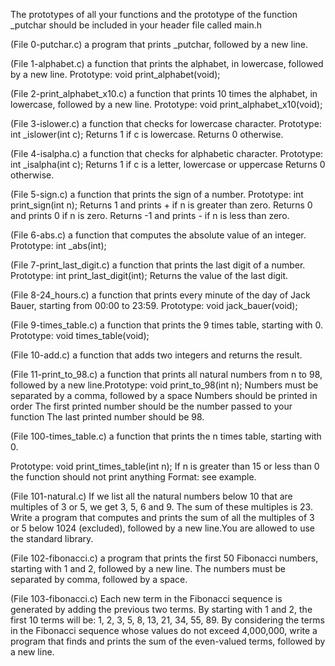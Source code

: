 The prototypes of all your functions and the prototype of the function _putchar should be included in your header file called main.h

(File 0-putchar.c) a program that prints _putchar, followed by a new line.

(File 1-alphabet.c) a function that prints the alphabet, in lowercase, followed by a new line. Prototype: void print_alphabet(void);

(File 2-print_alphabet_x10.c) a function that prints 10 times the alphabet, in lowercase, followed by a new line. Prototype: void print_alphabet_x10(void);

(File 3-islower.c) a function that checks for lowercase character. Prototype: int _islower(int c); Returns 1 if c is lowercase. Returns 0 otherwise.

(File 4-isalpha.c) a function that checks for alphabetic character. Prototype: int _isalpha(int c); Returns 1 if c is a letter, lowercase or uppercase Returns 0 otherwise.

(File 5-sign.c) a function that prints the sign of a number. Prototype: int print_sign(int n); Returns 1 and prints + if n is greater than zero. Returns 0 and prints 0 if n is zero. Returns -1 and prints - if n is less than zero.

(File 6-abs.c) a function that computes the absolute value of an integer. Prototype: int _abs(int);

(File 7-print_last_digit.c) a function that prints the last digit of a number. Prototype: int print_last_digit(int); Returns the value of the last digit.

(File 8-24_hours.c) a function that prints every minute of the day of Jack Bauer, starting from 00:00 to 23:59. Prototype: void jack_bauer(void);

(File 9-times_table.c) a function that prints the 9 times table, starting with 0. Prototype: void times_table(void);

(File 10-add.c) a function that adds two integers and returns the result.

(File 11-print_to_98.c) a function that prints all natural numbers from n to 98, followed by a new line.Prototype: void print_to_98(int n);
Numbers must be separated by a comma, followed by a space
Numbers should be printed in order
The first printed number should be the number passed to your function
The last printed number should be 98.

(File 100-times_table.c) a function that prints the n times table, starting with 0.

Prototype: void print_times_table(int n);
If n is greater than 15 or less than 0 the function should not print anything
Format: see example.

(File 101-natural.c) If we list all the natural numbers below 10 that are multiples of 3 or 5, we get 3, 5, 6 and 9. The sum of these multiples is 23. Write a program that computes and prints the sum of all the multiples of 3 or 5 below 1024 (excluded), followed by a new line.You are allowed to use the standard library.

(File 102-fibonacci.c) a program that prints the first 50 Fibonacci numbers, starting with 1 and 2, followed by a new line. The numbers must be separated by comma, followed by a space.

(File 103-fibonacci.c) Each new term in the Fibonacci sequence is generated by adding the previous two terms. By starting with 1 and 2, the first 10 terms will be: 1, 2, 3, 5, 8, 13, 21, 34, 55, 89. By considering the terms in the Fibonacci sequence whose values do not exceed 4,000,000, write a program that finds and prints the sum of the even-valued terms, followed by a new line.
